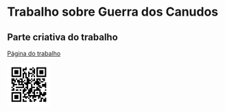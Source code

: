# Trabalho sobre Guerra dos Canudos

## Parte criativa do trabalho

[Página do trabalho](https://devworldbr.github.io/guerracanudos/assets/index.html)

<img alt="QRCode" src="./assets/img/frame.svg" width="20%" src="url">
